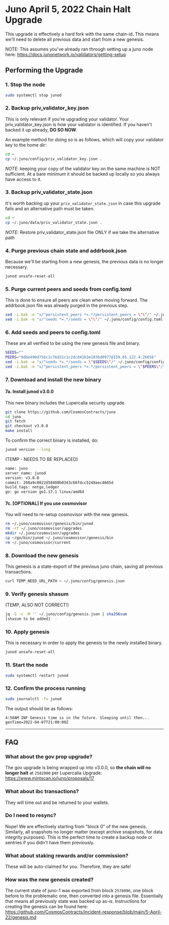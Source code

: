 # Juno April 5, 2022 Chain Halt Upgrade
This upgrade is effectively a hard fork with the same chain-id. This means we'll need to delete all previous data and start from a new genesis.

NOTE: This assumes you've already ran through setting up a juno node here: https://docs.junonetwork.io/validators/getting-setup

## Performing the  Upgrade

### 1. Stop the node
```sh
sudo systemctl stop junod
```

### 2. Backup priv_validator_key.json
This is only relevant if you're upgrading your validator. Your priv_validator_key.json is how your validator is identified. If you haven't backed it up already, **DO SO NOW**.

An example method for doing so is as follows, which will copy your validator key to the home dir:
```sh
cd ~
cp ~/.juno/config/priv_validator_key.json .
```

*NOTE*: keeping your copy of the validator key on the same machine is NOT sufficient. At a bare minimum it should be backed up locally so you always have access to it.

### 3. Backup priv_validator_state.json
It's worth backing up your `priv_validator_state.json` in case this upgrade fails and an alternative path must be taken. 
```sh
cd ~
cp ~/.juno/data/priv_validator_state.json .
```
*NOTE*: Restore priv_validator_state.json file ONLY if we take the alternative path

### 4. Purge previous chain state and addrbook.json
Because we'll be starting from a new genesis, the previous data is no longer necessary.
```sh
junod unsafe-reset-all
```

### 5. Purge current peers and seeds from config.toml
This is done to ensure all peers are clean when moving forward. The addrbook.json file was already purged in the previous step.
```sh
sed -i.bak -e "s/^persistent_peers *=.*/persistent_peers = \"\"/" ~/.juno/config/config.toml
sed -i.bak -e "s/^seeds *=.*/seeds = \"\"/" ~/.juno/config/config.toml
```

### 6. Add seeds and peers to config.toml
These are all verified to be using the new genesis file and binary.
```sh
SEEDS=""
PEERS="0dbe490d756c1c76d31c1c2dcd41b3e1036d0977@159.65.122.4:26656"
sed -i.bak -e "s/^seeds *=.*/seeds = \"$SEEDS\"/" ~/.juno/config/config.toml
sed -i.bak -e "s/^persistent_peers *=.*/persistent_peers = \"$PEERS\"/" ~/.juno/config/config.toml
```

### 7. Download and install the new binary

#### 7a. Install junod v3.0.0
This new binary includes the Lupercalia security upgrade.
```sh
git clone https://github.com/CosmosContracts/juno
cd juno
git fetch
git checkout v3.0.0
make install
```

To confirm the correct binary is installed, do:
```sh
junod version --long
```

(TEMP - NEEDS TO BE REPLACED)

```sh
name: juno
server_name: junod
version: v3.0.0
commit: 268a9c0022d58488b0343c66fdcc5248aec4665d
build_tags: netgo,ledger
go: go version go1.17.1 linux/amd64
```

#### 7c. [OPTIONAL] If you use cosmovisor
You will need to re-setup cosmovisor with the new genesis.
```sh
rm ~/.juno/cosmovisor/genesis/bin/junod
rm -rf ~/.juno/cosmovisor/upgrades
mkdir ~/.juno/cosmovisor/upgrades
cp ~/go/bin/junod ~/.juno/cosmovisor/genesis/bin
rm ~/.juno/cosmovisor/current
```

### 8. Download the new genesis
This genesis is a state-export of the previous juno chain, saving all previous transactions.
```sh
curl TEMP_NEED_URL_PATH > ~/.juno/config/genesis.json
```

### 9. Verify genesis shasum
(TEMP, ALSO NOT CORRECT!)
```sh
jq -S -c -M '' ~/.juno/config/genesis.json | sha256sum
[shasum to be added]  -
```

### 10. Apply genesis
This is necessary in order to apply the genesis to the newly installed binary.
```sh
junod unsafe-reset-all
```

### 11. Start the node
```sh
sudo systemctl restart junod
```

### 12. Confirm the process running
```sh
sudo journalctl -fu junod
```

The output should be as follows:
```
4:58AM INF Genesis time is in the future. Sleeping until then... genTime=2022-04-07T21:00:00Z
```

---

## FAQ
### What about the gov prop upgrade?
The gov upgrade is being wrapped up into v3.0.0, so **the chain will no longer halt** at `2582000`  per Lupercalia Upgrade: https://www.mintscan.io/juno/proposals/17

### What about ibc transactions?
They will time out and be returned to your wallets. 

### Do I need to resync?
Nope! We are effectively starting from "block 0" of the new genesis. Similarly, all snapshots no longer matter (except archive snapshots, for data integrity purposes). This is the perfect time to create a backup node or sentries if you didn't have them previously.

### What about staking rewards and/or commission?
These will be auto-claimed for you. Therefore, they are safe!

### How was the new genesis created?
The current state of juno-1 was exported from block `2578096`, one block before to the problematic one, then converted into a genesis file. Essentially that means all previously state was backed up as-is. Instructions for creating the genesis can be found here: https://github.com/CosmosContracts/incident-response/blob/main/5-April-22/genesis.md
